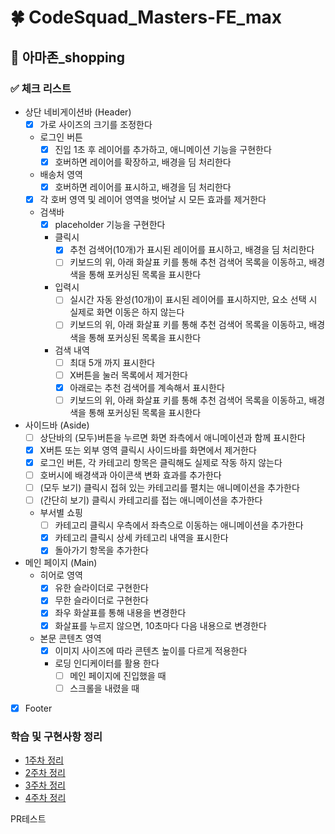 # 🍀 CodeSquad_Masters-FE_max

## **📝 아마존\_shopping**

### **✅ 체크 리스트**

- 상단 네비게이션바 (Header)
  - [x] 가로 사이즈의 크기를 조정한다
  - 로그인 버튼
    - [x] 진입 1초 후 레이어를 추가하고, 애니메이션 기능을 구현한다
    - [x] 호버하면 레이어를 확장하고, 배경을 딤 처리한다
  - 배송처 영역
    - [x] 호버하면 레이어를 표시하고, 배경을 딤 처리한다
  - [x] 각 호버 영역 및 레이어 영역을 벗어날 시 모든 효과를 제거한다
  - 검색바
    - [x] placeholder 기능을 구현한다
    - 클릭시
      - [x] 추천 검색어(10개)가 표시된 레이어를 표시하고, 배경을 딤 처리한다
      - [ ] 키보드의 위, 아래 화살표 키를 통해 추천 검색어 목록을 이동하고, 배경색을 통해 포커싱된 목록을 표시한다
    - 입력시
      - [ ] 실시간 자동 완성(10개)이 표시된 레이어를 표시하지만, 요소 선택 시 실제로 화면 이동은 하지 않는다
      - [ ] 키보드의 위, 아래 화살표 키를 통해 추천 검색어 목록을 이동하고, 배경색을 통해 포커싱된 목록을 표시한다
    - 검색 내역
      - [ ] 최대 5개 까지 표시한다
      - [ ] X버튼을 눌러 목록에서 제거한다
      - [x] 아래로는 추천 검색어를 계속해서 표시한다
      - [ ] 키보드의 위, 아래 화살표 키를 통해 추천 검색어 목록을 이동하고, 배경색을 통해 포커싱된 목록을 표시한다
- 사이드바 (Aside)
  - [ ] 상단바의 (모두)버튼을 누르면 화면 좌측에서 애니메이션과 함께 표시한다
  - [x] X버튼 또는 외부 영역 클릭시 사이드바를 화면에서 제거한다
  - [x] 로그인 버튼, 각 카테고리 항목은 클릭해도 실제로 작동 하지 않는다
  - [ ] 호버시에 배경색과 아이콘색 변화 효과를 추가한다
  - [ ] (모두 보기) 클릭시 접혀 있는 카테고리를 펼치는 애니메이션을 추가한다
  - [ ] (간단히 보기) 클릭시 카테고리를 접는 애니메이션을 추가한다
  - 부서별 쇼핑
    - [ ] 카테고리 클릭시 우측에서 좌측으로 이동하는 애니메이션을 추가한다
    - [x] 카테고리 클릭시 상세 카테고리 내역을 표시한다
    - [x] 돌아가기 항목을 추가한다
- 메인 페이지 (Main)
  - 히어로 영역
    - [x] 유한 슬라이더로 구현한다
    - [x] 무한 슬라이더로 구현한다
    - [x] 좌우 화살표를 통해 내용을 변경한다
    - [x] 화살표를 누르지 않으면, 10초마다 다음 내용으로 변경한다
  - 본문 콘텐츠 영역
    - [x] 이미지 사이즈에 따라 콘텐츠 높이를 다르게 적용한다
    - 로딩 인디케이터를 활용 한다
      - [ ] 메인 페이지에 진입했을 때
      - [ ] 스크롤을 내렸을 때
- [x] Footer

### **학습 및 구현사항 정리**

- [1주차 정리](READEME/week1.md)
- [2주차 정리](READEME/week2.md)
- [3주차 정리](READEME/week3.md)
- [4주차 정리](READEME/week4.md)

PR테스트
